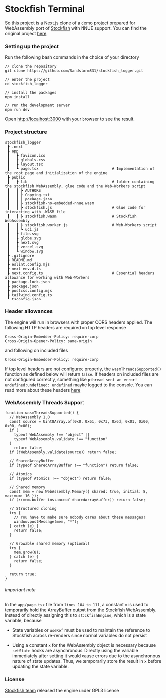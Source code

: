 # Stockfish Terminal
So this project is a Next.js clone of a demo project prepared for WebAssembly port of [Stockfish](https://github.com/official-stockfish/Stockfish) with NNUE support. You can find the original project [here](https://github.com/hi-ogawa/stockfish-nnue-wasm-demo/).

### Setting up the project
Run the following bash commands in the choice of your directory
```
// clone the repository
git clone https://github.com/Sandstorm831/stockfish_logger.git

// enter the project
cd stockfish_logger

// install the packages
npm install

// run the development server
npm run dev
```
Open [http://localhost:3000](http://localhost:3000) with your browser to see the result.
### Project structure
```
stockfish_logger
 ┣ .next
 ┣ app
 ┃   ┣ favicon.ico
 ┃   ┣ globals.css
 ┃   ┣ layout.tsx
 ┃   ┗ page.tsx                                 # Implementation of the root page and initialization of the engine
 ┣ public
 ┃   ┣ lib                                      # folder containing the stockfish WebAssembly, glue code and the Web-Workers script
 ┃   ┃ ┣ AUTHORS
 ┃   ┃ ┣ Copying.txt
 ┃   ┃ ┣ package.json
 ┃   ┃ ┣ stockfish-no-embedded-nnue.wasm
 ┃   ┃ ┣ stockfish.js                           # Glue code for interacting with .WASM file
 ┃   ┃ ┣ stockfish.wasm                         # Stockfish WebAssembly
 ┃   ┃ ┣ stockfish.worker.js                    # Web-Workers script
 ┃   ┃ ┗ uci.js
 ┃   ┣ file.svg
 ┃   ┣ globe.svg
 ┃   ┣ next.svg
 ┃   ┣ vercel.svg
 ┃   ┗ window.svg
 ┣ .gitignore
 ┣ README.md
 ┣ eslint.config.mjs
 ┣ next-env.d.ts
 ┣ next.config.ts                               # Essential headers allowance for working with Web-Workers
 ┣ package-lock.json
 ┣ package.json
 ┣ postcss.config.mjs
 ┣ tailwind.config.ts
 ┗ tsconfig.json
```

### Header allowances
The engine will run in browsers with proper CORS headers applied. The following HTTP headers are required on top level response
```
Cross-Origin-Embedder-Policy: require-corp
Cross-Origin-Opener-Policy: same-origin
```
and following on included files
```
Cross-Origin-Embedder-Policy: require-corp
```
If top level headers are not configured properly, the `wasmThreadsSupported()` function as defined below will return `false`. If headers on included files are not configured correctly, something like `pthread sent an error! undefined:undefined: undefined` maybe logged to the console. You can read more about these headers [here](https://web.dev/articles/cross-origin-isolation-guide)

### WebAssembly Threads Support
```
function wasmThreadsSupported() {
  // WebAssembly 1.0
  const source = Uint8Array.of(0x0, 0x61, 0x73, 0x6d, 0x01, 0x00, 0x00, 0x00);
  if (
    typeof WebAssembly !== "object" ||
    typeof WebAssembly.validate !== "function"
  )
    return false;
  if (!WebAssembly.validate(source)) return false;

  // SharedArrayBuffer
  if (typeof SharedArrayBuffer !== "function") return false;

  // Atomics
  if (typeof Atomics !== "object") return false;

  // Shared memory
  const mem = new WebAssembly.Memory({ shared: true, initial: 8, maximum: 16 });
  if (!(mem.buffer instanceof SharedArrayBuffer)) return false;

  // Structured cloning
  try {
    // You have to make sure nobody cares about these messages!
    window.postMessage(mem, "*");
  } catch (e) {
    return false;
  }

  // Growable shared memory (optional)
  try {
    mem.grow(8);
  } catch (e) {
    return false;
  }

  return true;
}
```

###### *Important note*

In the `app/page.tsx` file from `lines 104 to 111`, a constant `x` is used to temporarily hold the ArrayBuffer output from the Stockfish WebAssembly. Instead of directly assigning this to `stockfishEngine`, which is a state variable, because

- State variables or `useRef` must be used to maintain the reference to Stockfish across re-renders since normal variables do not persist

- Using a constant `x` for the WebAssembly object is necessary because `setState` hooks are asynchronous. Directly using the variable immediately after setting it would cause errors due to the asynchronous nature of state updates. Thus, we temporarily store the result in `x` before updating the state variable.

### License
[Stockfish team](https://github.com/official-stockfish/Stockfish) released the engine under GPL3 license

